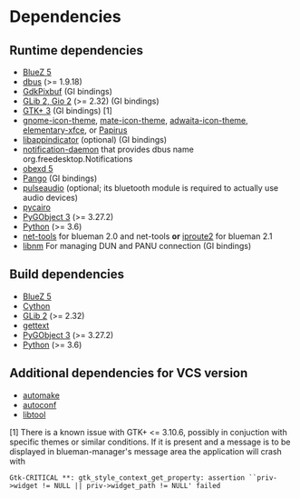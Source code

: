 # Dependencies

## Runtime dependencies

* [BlueZ 5](http://www.bluez.org/)
* [dbus](http://www.freedesktop.org/wiki/Software/dbus/) (>= 1.9.18)
* [GdkPixbuf](http://www.gtk.org/) (GI bindings)
* [GLib 2, Gio 2](http://www.gtk.org/) (>= 2.32) (GI bindings)
* [GTK+ 3](http://www.gtk.org/) (GI bindings) [1]
* [gnome-icon-theme](https://git.gnome.org/browse/adwaita-icon-theme/), [mate-icon-theme](https://github.com/mate-desktop/mate-icon-theme), [adwaita-icon-theme](https://github.com/GNOME/adwaita-icon-theme), [elementary-xfce](https://github.com/shimmerproject/elementary-xfce), or [Papirus](https://github.com/PapirusDevelopmentTeam/papirus-icon-theme)
* [libappindicator](https://launchpad.net/libappindicator) (optional) (GI bindings)
* [notification-daemon](https://developer.gnome.org/notification-spec/) that provides dbus name org.freedesktop.Notifications
* [obexd 5](http://www.bluez.org/)
* [Pango](http://www.gtk.org/) (GI bindings)
* [pulseaudio](http://www.freedesktop.org/wiki/Software/PulseAudio/) (optional; its bluetooth module is required to actually use audio devices)
* [pycairo](http://cairographics.org/pycairo/)
* [PyGObject 3](https://wiki.gnome.org/PyGObject) (>= 3.27.2)
* [Python](http://www.python.org/) (>= 3.6)
* [net-tools](http://net-tools.sourceforge.net/) for blueman 2.0 and net-tools __or__ [iproute2](https://wiki.linuxfoundation.org/networking/iproute2) for blueman 2.1
* [libnm](https://wiki.gnome.org/Projects/NetworkManager) For managing DUN and PANU connection (GI bindings)

## Build dependencies

* [BlueZ 5](http://www.bluez.org/)
* [Cython](http://www.cython.org/)
* [GLib 2](http://www.gtk.org/) (>= 2.32)
* [gettext](https://www.gnu.org/software/gettext/)
* [PyGObject 3](https://wiki.gnome.org/PyGObject) (>= 3.27.2)
* [Python](http://www.python.org/) (>= 3.6)

## Additional dependencies for VCS version

* [automake](https://www.gnu.org/software/automake/)
* [autoconf](https://www.gnu.org/software/autoconf/)
* [libtool](http://www.gnu.org/software/libtool/)

[1] There is a known issue with GTK+ <= 3.10.6, possibly in conjuction with specific themes or similar conditions. If it is present and a message is to be displayed in blueman-manager's message area the application will crash with

    Gtk-CRITICAL **: gtk_style_context_get_property: assertion ``priv->widget != NULL || priv->widget_path != NULL' failed
